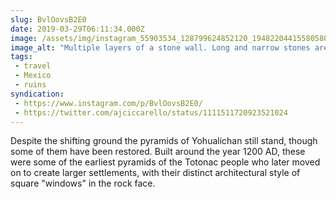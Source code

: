 ```yaml
---
slug: BvlOovsB2E0
date: 2019-03-29T06:11:34.000Z
image: /assets/img/instagram_55903534_128799624852120_1948220441558058051_n_18050370250033312.jpg
image_alt: "Multiple layers of a stone wall. Long and narrow stones are stacked upon each other. A row of stones is arranged into rectangular windows by standing some stones vertically."
tags:
 - travel
 - Mexico
 - ruins
syndication:
 - https://www.instagram.com/p/BvlOovsB2E0/
 - https://twitter.com/ajciccarello/status/1111511720923521024
---
```


Despite the shifting ground the pyramids of Yohualichan still stand, though some of them have been restored. Built around the year 1200 AD, these were some of the earliest pyramids of the Totonac people who later moved on to create larger settlements, with their distinct architectural style of square "windows" in the rock face.
